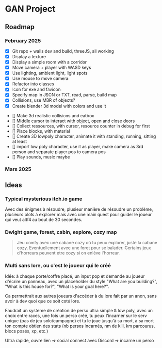 # GAN Project

## Roadmap

### February 2025

- [x] Git repo + wails dev and build, threeJS, all working
- [x] Display a texture
- [x] Display a simple room with a corridor
- [x] Move camera + player with WASD keys
- [x] Use lighting, ambient light, light spots
- [x] Use mouse to move camera
- [x] Refactor into classes
- [x] Icon for exe and favicon
- [x] Specify map in JSON or TXT, read, parse, build map
- [x] Collisions, use MBR of objects?
- [x] Create blender 3d model with colors and use it
- [] Make 3d realistic collisions and eatbox
- [] Middle cursor to interact with object, open and close doors
- [] Collect ressources, with cursor, resource counter in debug for first
- [] Place blocks, with material
- [] Create 3D lowpoly character, animate it with standing, running, sitting at least
- [] import low poly character, use it as player, make camera as 3rd person and separate player pos to camera pos
- [] Play sounds, music maybe

### Mars 2025

## Ideas

### Typical mysterious itch.io game

Avec des énigmes à résoudre, plusieur manière de résoudre un problème, plusieurs plots à explorer mais avec une main quest pour guider le joueur qui veut altf4 au bout de 30 secondes.

### Dwight game, forest, cabin, explore, cozy map

> Jeu comfy avec une cabane cozy où tu peux explorer, juste la cabane cozy. Eventuellement avec une foret pour se balader. Certains jeux d'horreurs peuvent etre cozy si on enlève l'horreur.

### Multi sans lore, ou c'est le joueur qui le créé

Idée: à chaque porte/coffre placé, un input pop et demande au joueur d'écrire un panneau, avec un placeholder du style "What are you building?", "What is this house for?", "What is your goal here?".

Ca permettrait aux autres joueurs d'accéder à du lore fait par un anon, sans avoir à dev quoi que ce soit coté lore.

Faudrait un systeme de création de perso ultra simple & low poly, avec un choix entre races, une fois un perso créé, tu peux l'incarner sur le serv unique (pas de jeu solo/campagne) et tu le joue jusqu'à sa mort, à sa mort ton compte obtien des stats (nb persos incarnés, nm de kill, km parcourus, blocs posés, xp, etc.)

Ultra rapide, ouvre lien => social connect avec Discord => incarne un perso
